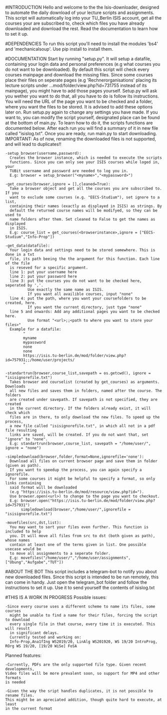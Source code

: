 #INTRODUCTION
  Hello and welcome to the the Isis-downloader, designed to automate the daily
  download of your lecture scripts and assignments. This script will automatically
  log into your TU_Berlin ISIS account, get all the courses your are subscribed to,
  check which files you have already downloaded and download the rest. Read the
  documentation to learn how to set it up.


#DEPENDENCIES
  To run this script you'll need to install the modules 'bs4' and 'mechanicalsoup'.
  Use pip install <module> to install them.


#DOCUMENTATION
  Start by running "setup.py". It will setup a datafile, containing your login
  data and personal preferences (e.g what courses you do not want to be downloaded).
  By default this script will check every courses mainpage and download the
  missing files. Since some courses place their files on seperate pages
  (e.g 'Rechnerorganisations' placing its lecture scripts under
  ...mod/folder/view.php?id=731755 instead of its mainpage), you might have to
  add those pages yourself. Setup.py will ask you wether you want to do that, all
  you have to do is follow its instructions. You will need the URL of the page
  you want to be checked and a folder, where you want the files to be stored.
  It is advised to add these options later on. Run setup.py again to change any
  settings you have made. If you want to, you can modify the script yourself,
  designated place can be found at the bottom of main.py. To learn how to do it,
  the scripts functions are documented below. After each run you will find a
  summary of it in new file called "isislog.txt". Once you are ready, run
  main.py to start downloading.
  IMPORTANT: As of now, renaming the downloaded files is not supported, and will
  lead to duplicates!!

    -setup_browser(username,password):
      Creates the browser instance, which is needed to execute the scripts
      functions. Since you can only see your ISIS courses while loged in, your
      TUBit username and password are needed to log you in.
      E.g: browser = setup_browser("<myname>","<mypassword>")

    -get_courses(browser,ignore = [],cleaned=True):
      Take a browser object and get all the courses you are subscribed to. If you
      want to exclude some courses (e.g. "EECS-Studium"), set ignore to a list,
      containing their names (exactly as displayed in ISIS) as strings. By
      default the returned course names will be modifyed, so they can be used to
      name folders after them. Set cleaned to False to get the names as displayed
      in ISIS.
      E.g: course_list = get_courses(<browserinstance>,ignore = ["EECS-Studium","Info-Prop"])

    -get_data(datafile):
      Your login data and settings need to be stored somewhere. This is done in a txt
      file, its path beeing the the argument for this function. Each line of the file
      is reseved for a specific argument.
      line 1: put your username here
      line 2: put your password here
      line 3: put the courses you do not want to be checked here, seperated by ','.
              Use exactly the same name as ISIS.
              If you want all availible courses, input "none"
      line 4: put the path, where you want your coursefolders to be created, here.
              If you want the current directory, just type "none"
      line 5 and onwards: Add any additional pages you want to be checked here.
              Use format "<url>;;<path to where you want to store your files>"
      Example for a datafile:
            "
            myname
            mypassword
            none
            none
            https://isis.tu-berlin.de/mod/folder/view.php?id=757931;;/home/user/projects/
            "

    -standartrun(browser,course_list,savepath = os.getcwd(), ignore = "isisignorefile.txt")
      Takes browser and courselist (created by get_courses) as arguments. Downloads
      all new files and saves them in folders, named after the course. The folders
      are created under savepath. If savepath is not specified, they are created
      in the current directory. If the folders already exist, it will check which
      files are in there, to only download the new files. To speed up the process,
      a new file called "isisignorefile.txt", in which all not in a pdf file resulting
      links are saved, will be created. If you do not want that, set "ignore" to "none".
      E.g: standartrun(browser,course_list, savepath = "/home/user/", ignore = "none")

    -simpledownload(browser,folder,format=None,ignorefile='none'):
      Download all files on current browser page and save them in folder (given as path).
      If you want to speedup the process, you can again specify a ignorefile.
      For some courses it might be helpful to specify a format, so only links containing
      said format will be downloaded
      (e.g "https://isis.tu-berlin.de/mod/resource/view.php?id=").
      Use browser.open(<url>) to change to the page you want to checkout.
      E.g: browser.open("https://isis.tu-berlin.de/mod/folder/view.php?id=757931")
           simpledownload(browser,"/home/user/",ignorefile = "isisignorefile.txt")

    -movefiles(src,dst,list):
      You may want to sort your files even further. This function is included to help
      you. It will move all files from src to dst (both given as path), whose names
      contain at least one of the terms given in list. One possible usecase would be
      to move all assignments to a seperate folder.
      E.g: movefiles("/home/user/","/home/user/assignments",["Übung","Aufgabe","TUT"])


#ABOUT THE BOT
  This script includes a telegram-bot to notify you about new downloaded files.
  Since this script is intended to be run remotely, this can come in handy.
  Just open the telegram_bot folder and follow the instructions to set it up.
  Use it to send yourself the contents of isislog.txt


#THIS IS A WORK IN PROGRESS
  Possible issues:

    -Since every course uses a different scheme to name its files, some courses
      might be unable to find a name for their files, forcing the script to download
      every single file in that course, every time it is executed. This will result
      in significant delays.
      Currently tested and working on:
      Info-Prop,Ana1fIng WS2019/20, LinAlg WS201920, WS 19/20 IntroProg, ROrg WS 19/20, [19/20 WiSe] FoSA

  Planned features:

    -Currently, PDFs are the only supported file type. Given recent developments,
    Video files will be more prevalent soon, so support for MP4 and other formats
    is needed

    -Given the way the sript handles duplicates, it is not possible to rename files.
    This might be an apreciated addition, though quite hard to execute, at least
    in the current format
